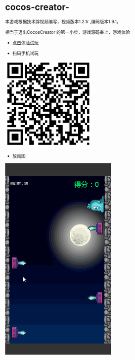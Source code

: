# cocos-creator-

本游戏根据技术胖视频编写，视频版本1.2.1r ,编码版本1.9.1。

相当于迈出CocosCreator 的第一小步，游戏源码奉上，游戏体验
- [点击体验试玩](http://jplayer.top/web-mobile/index.html)


- 扫码手机试玩

![](./assets/Texture/qcode.png)


- 放动图

![](./assets/Texture/game.gif)